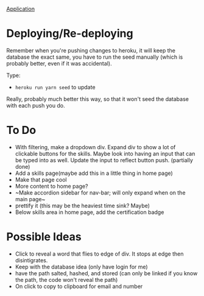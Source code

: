 [Application](https://evening-beach-49814.herokuapp.com/portfolio)

# Deploying/Re-deploying

Remember when you're pushing changes to heroku, it will keep the database the exact same, you have to run the seed manually (which is probably better, even if it was accidental).

Type: 
* `heroku run yarn seed` to update

Really, probably much better this way, so that it won't seed the database with each push you do.


# To Do

* With filtering, make a dropdown div. Expand div to show a lot of clickable buttons for the skills. Maybe look into having an input that can be typed into as well. Update the input to reflect button push. (partially done)
* Add a skills page(maybe add this in a little thing in home page)
* Make that page cool
* More content to home page?
* ~Make accordion sidebar for nav-bar; will only expand when on the main page~
* prettify it (this may be the heaviest time sink? Maybe)
* Below skills area in home page, add the certification badge

# Possible Ideas

* Click to reveal a word that flies to edge of div. It stops at edge then disintigrates.
* Keep with the database idea (only have login for me)
* have the path salted, hashed, and stored (can only be linked if you know the path, the code won't reveal the path)
* On click to copy to clipboard for email and number